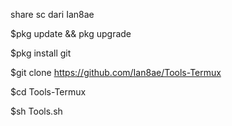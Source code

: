 share sc dari Ian8ae



$pkg update && pkg upgrade

$pkg install git

$git clone https://github.com/Ian8ae/Tools-Termux

$cd Tools-Termux

$sh Tools.sh
